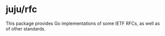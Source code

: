juju/rfc
============

This package provides Go implementations of some IETF RFCs, as well as
of other standards.
